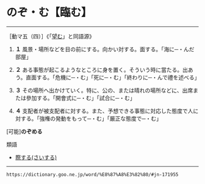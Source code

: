 # のぞ・む【臨む】

---------------

［動マ五（四）］《「[望む](https://dictionary.goo.ne.jp/word/%E6%9C%9B%E3%82%80/#jn-171954)」と同語源》

1.  **１** 風景・場所などを目の前にする。向かい対する。面する。「海に─・んだ部屋」
    

1.  **２** ある事態が起こるようなところに身を置く。そういう時に當たる。出あう。直面する。「危機に─・む」「死に─・む」「終わりに─・んで禮を述べる」
    

1.  **３** その場所へ出かけていく。特に、公の、または晴れの場所などに、出席または參加する。「開會式に─・む」「試合に─・む」
    

1.  **４** 支配者が被支配者に対する。また、予想できる事態に対応した態度で人に対する。「強権の発動をもって─・む」「厳正な態度で─・む」
    

\[可能\]**のぞめる**

類語

-   [際する(さいする)](https://dictionary.goo.ne.jp/word/%E9%9A%9B%E3%81%99%E3%82%8B/#jn-85221)
---
`https://dictionary.goo.ne.jp/word/%E8%87%A8%E3%82%80/#jn-171955`
